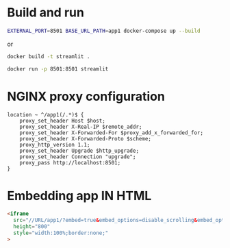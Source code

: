 # Build and run

```bash
EXTERNAL_PORT=8501 BASE_URL_PATH=app1 docker-compose up --build
```

or 

```bash
docker build -t streamlit .

docker run -p 8501:8501 streamlit
```

# NGINX proxy configuration

```nginx
location ~ ^/app1(/.*)$ {
    proxy_set_header Host $host;
    proxy_set_header X-Real-IP $remote_addr;
    proxy_set_header X-Forwarded-For $proxy_add_x_forwarded_for;
    proxy_set_header X-Forwarded-Proto $scheme;
    proxy_http_version 1.1;
    proxy_set_header Upgrade $http_upgrade;
    proxy_set_header Connection "upgrade";
    proxy_pass http://localhost:8501;
}
```

# Embedding app IN HTML 

```html
<iframe
  src="//URL/app1/?embed=true&embed_options=disable_scrolling&embed_options=show_colored_line"
  height="800"
  style="width:100%;border:none;"
>
```